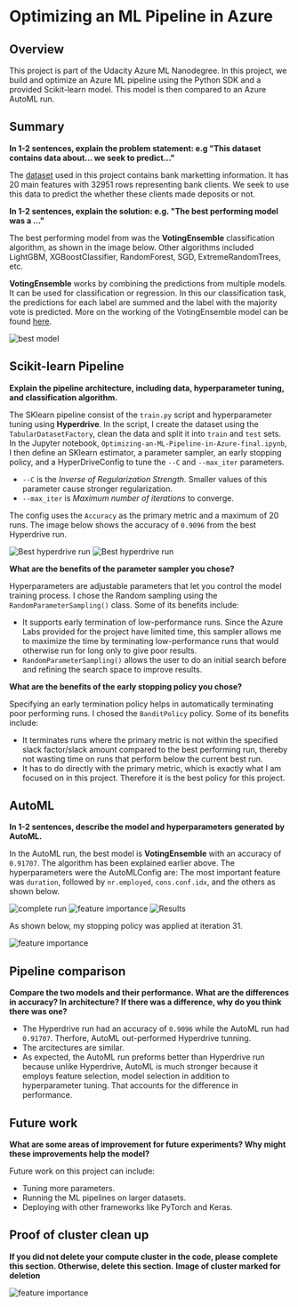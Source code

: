 # Optimizing an ML Pipeline in Azure

## Overview
This project is part of the Udacity Azure ML Nanodegree.
In this project, we build and optimize an Azure ML pipeline using the Python SDK and a provided Scikit-learn model.
This model is then compared to an Azure AutoML run.

## Summary
**In 1-2 sentences, explain the problem statement: e.g "This dataset contains data about... we seek to predict..."**

The [dataset](https://automlsamplenotebookdata.blob.core.windows.net/automl-sample-notebook-data/bankmarketing_train.csv) used in this project contains bank marketting information. It has 20 main features with 32951 rows representing bank clients. We seek to use this data to predict the whether these clients made deposits or not.

**In 1-2 sentences, explain the solution: e.g. "The best performing model was a ..."**

The best performing model from was the __VotingEnsemble__ classification algorithm, as shown in the image below. Other algorithms included LightGBM, XGBoostClassifier, RandomForest, SGD, ExtremeRandomTrees, etc.

__VotingEnsemble__ works by combining the predictions from multiple models. It can be used for classification or regression. In this our classification task, the predictions for each label are summed and the label with the majority vote is predicted. More on the working of the VotingEnsemble model can be found [here](https://machinelearningmastery.com/voting-ensembles-with-python/).

![best model](./AutoML-Results-images/auto_res4.png)


## Scikit-learn Pipeline
**Explain the pipeline architecture, including data, hyperparameter tuning, and classification algorithm.**

The SKlearn pipeline consist of the `train.py` script and hyperparameter tuning using __Hyperdrive__. In the script, I create the dataset using the `TabularDatasetFactory`, clean the data and split it into `train` and `test` sets. In the Jupyter notebook, `Optimizing-an-ML-Pipeline-in-Azure-final.ipynb`, I then define an SKlearn estimator, a parameter sampler, an early stopping policy, and a HyperDriveConfig to tune the `--C` and `--max_iter` parameters.

- `--C` is the _Inverse of Regularization Strength_. Smaller values of this parameter cause stronger regularization.
- `--max_iter` is _Maximum number of iterations_ to converge. 

The config uses the `Accuracy` as the primary metric and a maximum of 20 runs. The image below shows the accuracy of `0.9096` from the best Hyperdrive run.

![Best hyperdrive run](./Hyperdrive-Results-images/hd_best_run_graph.png)
![Best hyperdrive run](./Hyperdrive-Results-images/hd_best_run_graph2.png)

**What are the benefits of the parameter sampler you chose?**

Hyperparameters are adjustable parameters that let you control the model training process.
I chose the Random sampling using the `RandomParameterSampling()` class. Some of its benefits include:
- It supports early termination of low-performance runs. Since the Azure Labs provided for the project have limited time, this sampler allows me to maximize the time by terminating low-performance runs that would otherwise run for long only to give poor results.
- `RandomParameterSampling()` allows the user to do an initial search before and refining the search space to improve results.

**What are the benefits of the early stopping policy you chose?**

Specifying an early termination policy helps in automatically terminating poor performing runs. I chosed the `BanditPolicy` policy. Some of its benefits include:
- It terminates runs where the primary metric is not within the specified slack factor/slack amount compared to the best performing run, thereby not wasting time on runs that perform below the current best run.
- It has to do directly with the primary metric, which is exactly what I am focused on in this project. Therefore it is the best policy for this project.

## AutoML
**In 1-2 sentences, describe the model and hyperparameters generated by AutoML.**

In the AutoML run, the best model is __VotingEnsemble__ with an accuracy of `0.91707`. The algorithm has been explained earlier above. The hyperparameters were the AutoMLConfig are:
The most important feature was `duration`, followed by `nr.employed`, `cons.conf.idx`, and the others  as shown below.

![complete run](./AutoML-Results-images/automl_complete.png)
![feature importance](./AutoML-Results-images/auto_res7.png) 
![Results](./AutoML-Results-images/auto_res8.png)

As shown below, my stopping policy was applied at iteration 31.

![feature importance](./AutoML-Results-images/auto_res2.png)
## Pipeline comparison
**Compare the two models and their performance. What are the differences in accuracy? In architecture? If there was a difference, why do you think there was one?**

- The Hyperdrive run had an accuracy of `0.9096` while the AutoML run had `0.91707`. Therfore, AutoML out-performed Hyperdrive tunning.
- The arcitectures are similar.
- As expected, the AutoML run preforms better than Hyperdrive run because unlike Hyperdrive, AutoML is much stronger because it employs feature selection, model selection in addition to hyperparameter tuning. That accounts for the difference in performance.

## Future work
**What are some areas of improvement for future experiments? Why might these improvements help the model?**

Future work on this project can include:
- Tuning more parameters.
- Running the ML pipelines on larger datasets.
- Deploying with other frameworks like PyTorch and Keras.

## Proof of cluster clean up
**If you did not delete your compute cluster in the code, please complete this section. Otherwise, delete this section.**
**Image of cluster marked for deletion**

![feature importance](./AutoML-Results-images/proof_of_cluster_cleanup.png)